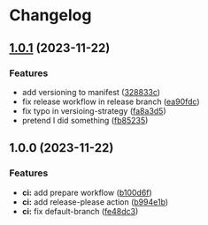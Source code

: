 # Changelog

## [1.0.1](https://github.com/grafana/loki-release/compare/v1.0.0...v1.0.1) (2023-11-22)


### Features

* add versioning to manifest ([328833c](https://github.com/grafana/loki-release/commit/328833c3114d3ebeb3e61a38f428d3cf7a072b18))
* fix release workflow in release branch ([ea90fdc](https://github.com/grafana/loki-release/commit/ea90fdc1520283bd4c1ae0a7e9f81e3b355e7e00))
* fix typo in versioing-strategy ([fa8a3d5](https://github.com/grafana/loki-release/commit/fa8a3d5140efaf807cb1175fcf41491ece9d69f0))
* pretend I did something ([fb85235](https://github.com/grafana/loki-release/commit/fb8523507c35fbc18410d42cacb2ce1296b82a50))

## 1.0.0 (2023-11-22)


### Features

* **ci:** add prepare workflow ([b100d6f](https://github.com/grafana/loki-release/commit/b100d6fe25669928cb023e4b869af0cfe353b7b1))
* **ci:** add release-please action ([b994e1b](https://github.com/grafana/loki-release/commit/b994e1bb5a36e7f6e1f0134a1ea104143d0bce3f))
* **ci:** fix default-branch ([fe48dc3](https://github.com/grafana/loki-release/commit/fe48dc34c4e9cbfc42d5afff5ad79c0b1daf464a))
